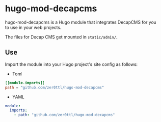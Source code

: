 # hugo-mod-decapcms

hugo-mod-decapcms is a Hugo module that integrates DecapCMS for you to use in your web projects.

The files for Decap CMS get mounted in `static/admin/`.

## Use

Import the module into your Hugo project's site config as follows:

- Toml

```toml
[[module.imports]]
path = "github.com/zer0ttl/hugo-mod-decapcms"
```

- YAML

```yaml
module:
  imports:
    - path: "github.com/zer0ttl/hugo-mod-decapcms"
```


